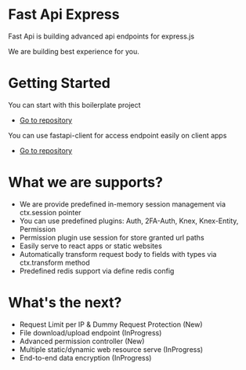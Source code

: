 # Fast Api Express

Fast Api is building advanced api endpoints for express.js

We are building best experience for you.


# Getting Started

You can start with this boilerplate project
- [Go to repository](https://github.com/kocyigitkim/fastapi-boilerplate)

You can use fastapi-client for access endpoint easily on client apps
- [Go to repository](https://github.com/kocyigitkim/fastapi-client)

 # What we are supports?
 - We are provide predefined in-memory session management via ctx.session pointer
 - You can use predefined plugins: Auth, 2FA-Auth, Knex, Knex-Entity, Permission
 - Permission plugin use session for store granted url paths
 - Easily serve to react apps or static websites
 - Automatically transform request body to fields with types via ctx.transform method
 - Predefined redis support via define redis config

# What's the next?
- Request Limit per IP & Dummy Request Protection (New)
- File download/upload endpoint (InProgress)
- Advanced permission controller (New)
- Multiple static/dynamic web resource serve (InProgress)
- End-to-end data encryption (InProgress)
